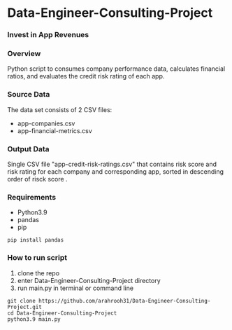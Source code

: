 # Data-Engineer-Consulting-Project

### Invest in App Revenues

### Overview
Python script to consumes company performance data, calculates financial ratios, 
and evaluates the credit risk rating of each app.

### Source Data
The data set consists of 2 CSV files:
- app-companies.csv
- app-financial-metrics.csv

### Output Data
Single CSV file "app-credit-risk-ratings.csv" that contains risk score and risk rating for each company and corresponding app, sorted in descending order of risck score .

### Requirements
- Python3.9 
- pandas 
- pip

```
pip install pandas

```

### How to run script
1. clone the repo
2. enter Data-Engineer-Consulting-Project directory
3. run main.py in terminal or command line

```
git clone https://github.com/arahrooh31/Data-Engineer-Consulting-Project.git
cd Data-Engineer-Consulting-Project
python3.9 main.py
```

